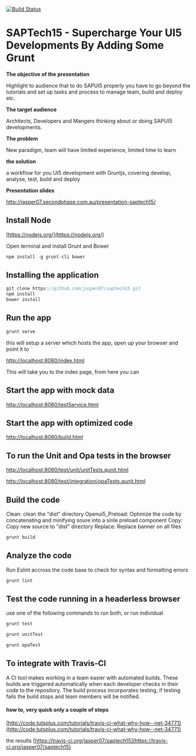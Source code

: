 [![Build Status](https://api.travis-ci.org/jasper07/saptech15.svg?style=flat)](https://travis-ci.org/jasper07/saptech15)
# SAPTech15 - Supercharge Your UI5 Developments By Adding Some Grunt

**The objective of the presentation**

Highlight to audience that to do SAPUI5 properly you have to go beyond the tutorials and set up tasks and process to manage team, build and deploy etc.

**The target audience**

Architects, Developers and Mangers thinking about or doing SAPUI5 developments.

**The problem** 

New paradigm, team will have limited experience, limited time to learn

**the solution**

a workflow for you UI5 development with Gruntjs, covering develop, analyse, test, build and deploy

**Presentation slides**

http://jasper07.secondphase.com.au/presentation-saptech15/


## Install Node
[https://nodejs.org/](https://nodejs.org/)

Open terminal and install Grunt and Bower

```javascript
npm install -g grunt-cli bower
```

## Installing the application

```javascript
git clone https://github.com/jasper07/saptech15.git
npm install
bower install
```

## Run the app
```javascript
grunt serve
```

this will setup a server which hosts the app, open up your browser and point it to

[http://localhost:8080/index.html](http://localhost:8080/index.html)

This will take you to the index page, from here you can

##  Start the app with mock data

[http://localhost:8080/testService.html](http://localhost:8080/testService.html)

## Start the app with optimized code
[http://localhost:8080/build.html](http://localhost:8080/build.html)

## To run the Unit and Opa tests in the browser

[http://localhost:8080/test/unit/unitTests.qunit.html](http://localhost:8080/test/unit/unitTests.qunit.html)

[http://localhost:8080/test/integration/opaTests.qunit.html](http://localhost:8080/test/integration/opaTests.qunit.html)


## Build the code
Clean: clean the "dist" directory
Openui5_Preload: Optimize the code by concatenating and minifying soure into a sinle preload component
Copy: Copy new source to "dist" directory
Replace: Replace banner on all files

```javascript
grunt build
```

## Analyze the code
Run Eslint accross the code base to check for syntax and formatting errors

```javascript
grunt lint
```

## Test the code running in a headerless browser
use one of the following commands to run both, or run individual
```javascript
grunt test

grunt unitTest

grunt opaTest
```

## To integrate with Travis-CI
A CI tool makes working in a team easier with automated builds. These builds are triggered automatically when each developer checks in their code to the repository. The build process incorporates testing, if testing fails the build stops and team members will be notified.

#### how to, very quick only a couple of steps
[http://code.tutsplus.com/tutorials/travis-ci-what-why-how--net-34771](http://code.tutsplus.com/tutorials/travis-ci-what-why-how--net-34771)

the results
[https://travis-ci.org/jasper07/saptech15](https://travis-ci.org/jasper07/saptech15)




